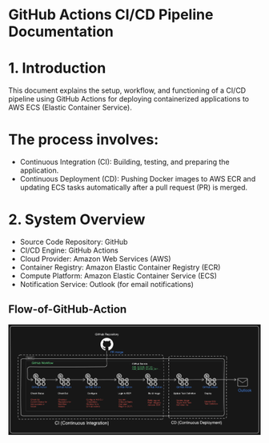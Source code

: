 # GitHub Actions CI/CD Pipeline Documentation
# 1. Introduction
This document explains the setup, workflow, and functioning of a CI/CD pipeline using GitHub Actions for deploying containerized applications to AWS ECS (Elastic Container Service).
# The process involves:
  * Continuous Integration (CI): Building, testing, and preparing the application.
  * Continuous Deployment (CD): Pushing Docker images to AWS ECR and updating ECS tasks automatically after a pull request (PR) is merged.
# 2. System Overview
  * Source Code Repository: GitHub
  * CI/CD Engine: GitHub Actions
  * Cloud Provider: Amazon Web Services (AWS)
  * Container Registry: Amazon Elastic Container Registry (ECR)
  * Compute Platform: Amazon Elastic Container Service (ECS)
  * Notification Service: Outlook (for email notifications)

## Flow-of-GitHub-Action
![Flow of GitHub Action Diagram](Flow-of-GitHub-Actions.png)
